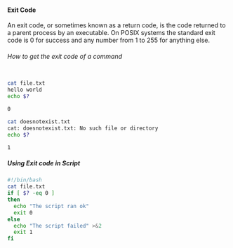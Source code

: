 

#### Exit Code

An exit code, or sometimes known as a return code, is the code returned to a parent process by an executable.
On POSIX systems the standard exit code is 0 for success and any number from 1 to 255 for anything else.

###### How to get the exit code of a command
``````sh

cat file.txt
hello world
echo $?

0

``````
``````sh
cat doesnotexist.txt
cat: doesnotexist.txt: No such file or directory
echo $?

1
``````
##### Using Exit code in Script
``````sh
#!/bin/bash
cat file.txt
if [ $? -eq 0 ]
then
  echo "The script ran ok"
  exit 0
else
  echo "The script failed" >&2
  exit 1
fi


``````
